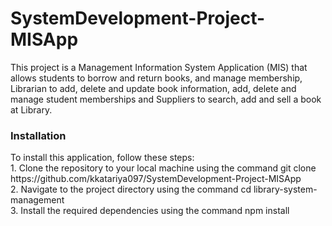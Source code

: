 # SystemDevelopment-Project-MISApp
This project is a Management Information System Application (MIS) that allows students to borrow and return books, and manage membership, Librarian to add, delete and update book information, add, delete and manage student memberships and Suppliers to search, add and sell a book at Library. 

<h3>Installation</h3>

<p>To install this application, follow these steps:<br>
1.  Clone the repository to your local machine using the command git clone https://github.com/kkatariya097/SystemDevelopment-Project-MISApp<br>
2.  Navigate to the project directory using the command cd library-system-management<br>
3.  Install the required dependencies using the command npm install<br></p>
